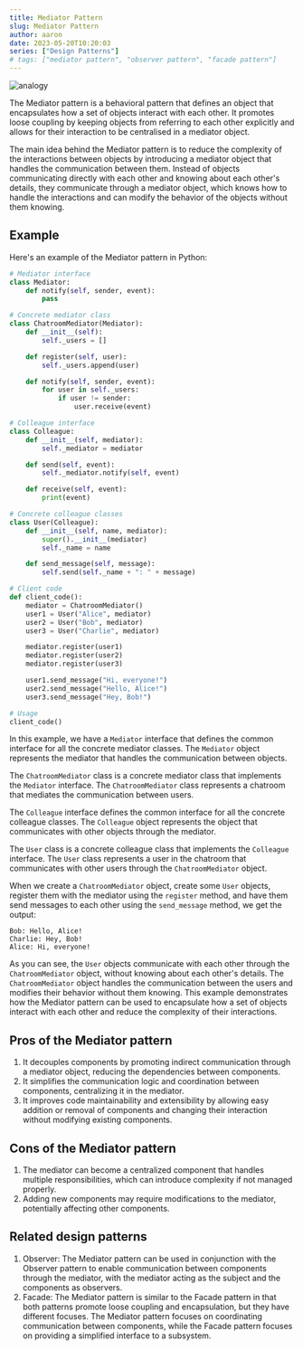 ```yaml
---
title: Mediator Pattern
slug: Mediator Pattern
author: aaron
date: 2023-05-20T10:20:03
series: ["Design Patterns"]
# tags: ["mediator pattern", "observer pattern", "facade pattern"]
---
```



![analogy](https://refactoring.guru/images/patterns/diagrams/mediator/live-example.png)

The Mediator pattern is a behavioral pattern that defines an object that encapsulates how a set of objects interact with each other. It promotes loose coupling by keeping objects from referring to each other explicitly and allows for their interaction to be centralised in a mediator object.

The main idea behind the Mediator pattern is to reduce the complexity of the interactions between objects by introducing a mediator object that handles the communication between them. Instead of objects communicating directly with each other and knowing about each other's details, they communicate through a mediator object, which knows how to handle the interactions and can modify the behavior of the objects without them knowing.

## Example

Here's an example of the Mediator pattern in Python:

```python
# Mediator interface
class Mediator:
    def notify(self, sender, event):
        pass

# Concrete mediator class
class ChatroomMediator(Mediator):
    def __init__(self):
        self._users = []

    def register(self, user):
        self._users.append(user)

    def notify(self, sender, event):
        for user in self._users:
            if user != sender:
                user.receive(event)

# Colleague interface
class Colleague:
    def __init__(self, mediator):
        self._mediator = mediator

    def send(self, event):
        self._mediator.notify(self, event)

    def receive(self, event):
        print(event)

# Concrete colleague classes
class User(Colleague):
    def __init__(self, name, mediator):
        super().__init__(mediator)
        self._name = name

    def send_message(self, message):
        self.send(self._name + ": " + message)

# Client code
def client_code():
    mediator = ChatroomMediator()
    user1 = User("Alice", mediator)
    user2 = User("Bob", mediator)
    user3 = User("Charlie", mediator)

    mediator.register(user1)
    mediator.register(user2)
    mediator.register(user3)

    user1.send_message("Hi, everyone!")
    user2.send_message("Hello, Alice!")
    user3.send_message("Hey, Bob!")

# Usage
client_code()
```

In this example, we have a `Mediator` interface that defines the common interface for all the concrete mediator classes. The `Mediator` object represents the mediator that handles the communication between objects.

The `ChatroomMediator` class is a concrete mediator class that implements the `Mediator` interface. The `ChatroomMediator` class represents a chatroom that mediates the communication between users.

The `Colleague` interface defines the common interface for all the concrete colleague classes. The `Colleague` object represents the object that communicates with other objects through the mediator.

The `User` class is a concrete colleague class that implements the `Colleague` interface. The `User` class represents a user in the chatroom that communicates with other users through the `ChatroomMediator` object.

When we create a `ChatroomMediator` object, create some `User` objects, register them with the mediator using the `register` method, and have them send messages to each other using the `send_message` method, we get the output:

```
Bob: Hello, Alice!
Charlie: Hey, Bob!
Alice: Hi, everyone!
```

As you can see, the `User` objects communicate with each other through the `ChatroomMediator` object, without knowing about each other's details. The `ChatroomMediator` object handles the communication between the users and modifies their behavior without them knowing. This example demonstrates how the Mediator pattern can be used to encapsulate how a set of objects interact with each other and reduce the complexity of their interactions.


## Pros of the Mediator pattern

1. It decouples components by promoting indirect communication through a mediator object, reducing the dependencies between components.
2. It simplifies the communication logic and coordination between components, centralizing it in the mediator.
3. It improves code maintainability and extensibility by allowing easy addition or removal of components and changing their interaction without modifying existing components.

## Cons of the Mediator pattern

1. The mediator can become a centralized component that handles multiple responsibilities, which can introduce complexity if not managed properly.
2. Adding new components may require modifications to the mediator, potentially affecting other components.

## Related design patterns

1. Observer: The Mediator pattern can be used in conjunction with the Observer pattern to enable communication between components through the mediator, with the mediator acting as the subject and the components as observers.
2. Facade: The Mediator pattern is similar to the Facade pattern in that both patterns promote loose coupling and encapsulation, but they have different focuses. The Mediator pattern focuses on coordinating communication between components, while the Facade pattern focuses on providing a simplified interface to a subsystem.
